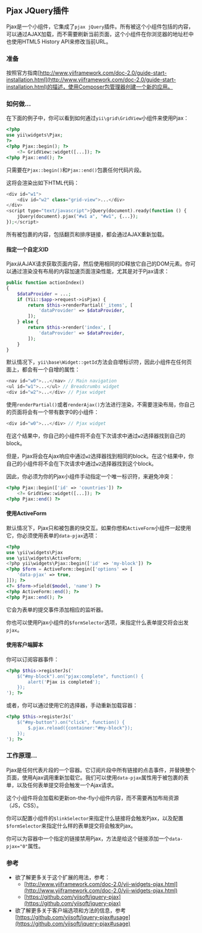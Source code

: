 ## Pjax JQuery插件

Pjax是一个小组件，它集成了`pjax jQuery`插件。所有被这个小组件包括的内容，可以通过AJAX加载，而不需要刷新当前页面，这个小组件在你浏览器的地址栏中也使用HTML5 History API来修改当前URL。

### 准备

按照官方指南[http://www.yiiframework.com/doc-2.0/guide-start-installation.html](http://www.yiiframework.com/doc-2.0/guide-start-installation.html)的描述，使用Composer包管理器创建一个新的应用。

### 如何做...

在下面的例子中，你可以看到如何通过`yii\grid\GridView`小组件来使用Pjax：

```php
<?php
use yii\widgets\Pjax;
?>
<?php Pjax::begin(); ?>
    <?= GridView::widget([...]); ?>
<?php Pjax::end(); ?>
```

只需要在`Pjax::begin()`和`Pjax::end()`包裹任何代码片段。

这将会渲染出如下HTML代码：

```php
<div id="w1">
    <div id="w2" class="grid-view">...</div>
</div>
<script type="text/javascript">jQuery(document).ready(function () {
    jQuery(document).pjax("#w1 a", "#w1", {...});
});</script>
```

所有被包裹的内容，包括翻页和排序链接，都会通过AJAX重新加载。

#### 指定一个自定义ID

Pjax从AJAX请求获取页面内容，然后使用相同的ID释放它自己的DOM元素。你可以通过渲染没有布局的内容加速页面渲染性能，尤其是对于Pjax请求：

```php
public function actionIndex()
{
    $dataProvider = ...;
    if (Yii::$app->request->isPjax) {
        return $this->renderPartial('_items', [
            'dataProvider' => $dataProvider,
        ]);
    } else {
        return $this->render('index', [
            'dataProvider' => $dataProvider,
        ]);
    }
}
```

默认情况下，`yii\base\Widget::getId`方法会自增标识符，因此小组件在任何页面上，都会有一个自增的属性：

```php
<nav id="w0">...</nav> // Main navigation
<ul id="w1">...</ul> // Breadcrumbs widget
<div id="w2">...</div> // Pjax widget
```

使用`renderPartial()`或者`renderAjax()`方法进行渲染，不需要渲染布局，你自己的页面将会有一个带有数字0的小组件：

```php
<div id="w0">...</div> // Pjax widget
```

在这个结果中，你自己的小组件将不会在下次请求中通过`w2`选择器找到自己的block。

但是，Pjax将会在Ajax响应中通过`w2`选择器找到相同的block。在这个结果中，你自己的小组件将不会在下次请求中通过`w2`选择器找到这个block。

因此，你必须为你的Pjax小组件手动指定一个唯一标识符，来避免冲突：

```php
<?php Pjax::begin(['id' => 'countries']) ?>
    <?= GridView::widget([...]); ?>
<?php Pjax::end() ?>
```

#### 使用ActiveForm

默认情况下，Pjax只和被包裹的快交互。如果你想和`ActiveForm`小组件一起使用它，你必须使用表单的`data-pjax`选项：

```php
<?php
use \yii\widgets\Pjax
use \yii\widgets\ActiveForm;
<?php yii\widgets\Pjax::begin(['id' => 'my-block']) ?>
<?php $form = ActiveForm::begin(['options' => [
    'data-pjax' => true,
]]); ?>
<?= $form->field($model, 'name') ?>
<?php ActiveForm::end(); ?>
<?php Pjax::end(); ?>
```

它会为表单的提交事件添加相应的监听器。

你也可以使用Pjax小组件的`$formSelector`选项，来指定什么表单提交将会出发`pjax`。

#### 使用客户端脚本

你可以订阅容器事件：

```php
<?php $this->registerJs('
    $("#my-block").on("pjax:complete", function() {
        alert('Pjax is completed');
    });
'); ?>
```

或者，你可以通过使用它的选择器，手动重新加载容器：

```php
<?php $this->registerJs('
    $("#my-button").on("click", function() {
        $.pjax.reload({container:"#my-block"});
    });
'); ?>
```

### 工作原理...

Pjax是任何代表片段的一个容器。它订阅片段中所有链接的点击事件，并替换整个页面，使用Ajax调用重新加载它。我们可以使用`data-pjax`属性用于被包裹的表单，以及任何表单提交将会触发一个Ajax请求。

这个小组件将会加载和更新on-the-fly小组件内容，而不需要再加布局资源（JS，CSS）。

你可以配置小组件的`$linkSelector`来指定什么链接将会触发Pjax，以及配置`$formSelector`来指定什么样的表单提交将会触发Pjax。

你可以为容器中一个指定的链接禁用Pjax，方法是给这个链接添加一个`data-pjax="0"`属性。

### 参考

- 欲了解更多关于这个扩展的用法，参考：
    + [http://www.yiiframework.com/doc-2.0/yii-widgets-pjax.html](http://www.yiiframework.com/doc-2.0/yii-widgets-pjax.html)
    + [https://github.com/yiisoft/jquery-pjax](https://github.com/yiisoft/jquery-pjax)
- 欲了解更多关于客户端选项和方法的信息，参考[https://github.com/yiisoft/jquery-pjax#usage](https://github.com/yiisoft/jquery-pjax#usage)